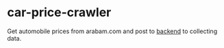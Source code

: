 # car-price-crawler

Get automobile prices from arabam.com and post to [backend](https://github.com/buraksahin/car-price-crawler-backend) to collecting data.